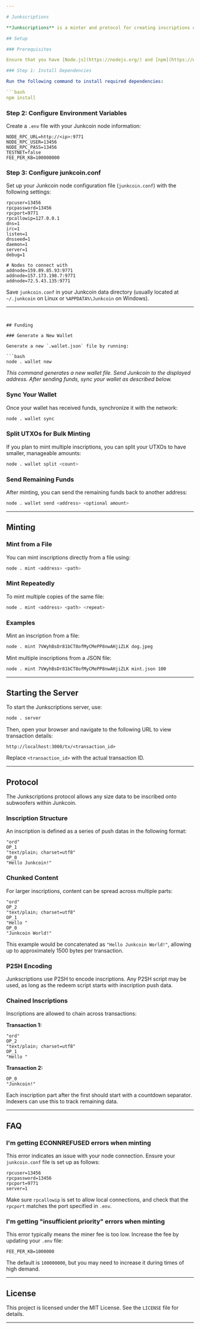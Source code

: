 ```yaml
---

# Junkscriptions

**Junkscriptions** is a minter and protocol for creating inscriptions on the Junkcoin blockchain, allowing for data inscriptions directly onto the blockchain.

## Setup

### Prerequisites

Ensure that you have [Node.js](https://nodejs.org/) and [npm](https://www.npmjs.com/) installed.

### Step 1: Install Dependencies

Run the following command to install required dependencies:

```bash
npm install
```

### Step 2: Configure Environment Variables

Create a `.env` file with your Junkcoin node information:

```plaintext
NODE_RPC_URL=http://<ip>:9771
NODE_RPC_USER=13456
NODE_RPC_PASS=13456
TESTNET=false
FEE_PER_KB=100000000
```

### Step 3: Configure junkcoin.conf

Set up your Junkcoin node configuration file (`junkcoin.conf`) with the following settings:

```plaintext
rpcuser=13456
rpcpassword=13456
rpcport=9771
rpcallowip=127.0.0.1
dns=1
irc=1
listen=1
dnsseed=1
daemon=1
server=1
debug=1

# Nodes to connect with
addnode=159.89.85.93:9771
addnode=157.173.198.7:9771
addnode=72.5.43.135:9771
```

Save `junkcoin.conf` in your Junkcoin data directory (usually located at `~/.junkcoin` on Linux or `%APPDATA%\Junkcoin` on Windows).

---
```


## Funding

### Generate a New Wallet

Generate a new `.wallet.json` file by running:

```bash
node . wallet new
```

*This command generates a new wallet file. Send Junkcoin to the displayed address. After sending funds, sync your wallet as described below.*

### Sync Your Wallet

Once your wallet has received funds, synchronize it with the network:

```bash
node . wallet sync
```

### Split UTXOs for Bulk Minting

If you plan to mint multiple inscriptions, you can split your UTXOs to have smaller, manageable amounts:

```bash
node . wallet split <count>
```

### Send Remaining Funds

After minting, you can send the remaining funds back to another address:

```bash
node . wallet send <address> <optional amount>
```

---

## Minting

### Mint from a File

You can mint inscriptions directly from a file using:

```bash
node . mint <address> <path>
```

### Mint Repeatedly

To mint multiple copies of the same file:

```bash
node . mint <address> <path> <repeat>
```

### Examples

Mint an inscription from a file:

```bash
node . mint 7VWyhBsDr81bCT8ofMyCMePP8nwAHjiZLK dog.jpeg
```

Mint multiple inscriptions from a JSON file:

```bash
node . mint 7VWyhBsDr81bCT8ofMyCMePP8nwAHjiZLK mint.json 100
```

---

## Starting the Server

To start the Junkscriptions server, use:

```bash
node . server
```

Then, open your browser and navigate to the following URL to view transaction details:

```plaintext
http://localhost:3000/tx/<transaction_id>
```

Replace `<transaction_id>` with the actual transaction ID.

---

## Protocol

The Junkscriptions protocol allows any size data to be inscribed onto subwoofers within Junkcoin.

### Inscription Structure

An inscription is defined as a series of push datas in the following format:

```plaintext
"ord"
OP_1
"text/plain; charset=utf8"
OP_0
"Hello Junkcoin!"
```

### Chunked Content

For larger inscriptions, content can be spread across multiple parts:

```plaintext
"ord"
OP_2
"text/plain; charset=utf8"
OP_1
"Hello "
OP_0
"Junkcoin World!"
```

This example would be concatenated as `"Hello Junkcoin World!"`, allowing up to approximately 1500 bytes per transaction.

### P2SH Encoding

Junkscriptions use P2SH to encode inscriptions. Any P2SH script may be used, as long as the redeem script starts with inscription push data.

### Chained Inscriptions

Inscriptions are allowed to chain across transactions:

**Transaction 1:**

```plaintext
"ord"
OP_2
"text/plain; charset=utf8"
OP_1
"Hello "
```

**Transaction 2:**

```plaintext
OP_0
"Junkcoin!"
```

Each inscription part after the first should start with a countdown separator. Indexers can use this to track remaining data.

---

## FAQ

### I'm getting ECONNREFUSED errors when minting

This error indicates an issue with your node connection. Ensure your `junkcoin.conf` file is set up as follows:

```plaintext
rpcuser=13456
rpcpassword=13456
rpcport=9771
server=1
```

Make sure `rpcallowip` is set to allow local connections, and check that the `rpcport` matches the port specified in `.env`.

### I'm getting "insufficient priority" errors when minting

This error typically means the miner fee is too low. Increase the fee by updating your `.env` file:

```plaintext
FEE_PER_KB=1000000
```

The default is `100000000`, but you may need to increase it during times of high demand.

---

## License

This project is licensed under the MIT License. See the `LICENSE` file for details.

---


